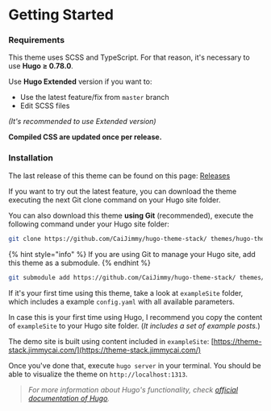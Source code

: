 # Getting Started

### Requirements

This theme uses SCSS and TypeScript. For that reason, it's necessary to use **Hugo ≥ 0.78.0**.

Use **Hugo Extended** version if you want to:

* Use the latest feature/fix from `master` branch
* Edit SCSS files

_\(It's recommended to use Extended version\)_

**Compiled CSS are updated once per release.**

### Installation

The last release of this theme can be found on this page: [Releases](https://github.com/CaiJimmy/hugo-theme-stack/releases)

If you want to try out the latest feature, you can download the theme executing the next Git clone command on your Hugo site folder.

You can also download this theme **using Git** \(recommended\), execute the following command under your Hugo site folder:

```bash
git clone https://github.com/CaiJimmy/hugo-theme-stack/ themes/hugo-theme-stack
```

{% hint style="info" %}
If you are using Git to manage your Hugo site, add this theme as a submodule.
{% endhint %}

```bash
git submodule add https://github.com/CaiJimmy/hugo-theme-stack/ themes/hugo-theme-stack
```

If it's your first time using this theme, take a look at `exampleSite` folder, which includes a example `config.yaml` with all available parameters.

In case this is your first time using Hugo, I recommend you copy the content of `exampleSite` to your Hugo site folder. \(_It includes a set of example posts._\)

The demo site is built using content included in `exampleSite`: [https://theme-stack.jimmycai.com/](https://theme-stack.jimmycai.com/)

Once you've done that, execute `hugo server` in your terminal. You should be able to visualize the theme on `http://localhost:1313`.

> _For more information about Hugo's functionality, check_ [_official documentation of Hugo_](https://gohugo.io/documentation/)_._

